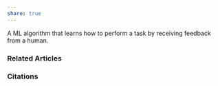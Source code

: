 ```yaml
---
share: true
---
```


A ML algorithm that learns how to perform a task by receiving feedback from a human.

### Related Articles

### Citations

